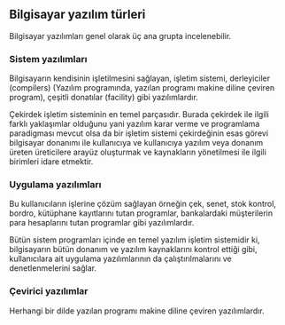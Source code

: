 ## Bilgisayar yazılım türleri​

Bilgisayar yazılımları genel olarak üç ana grupta incelenebilir.​

### Sistem yazılımları​

Bilgisayarın kendisinin işletilmesini sağlayan, işletim sistemi, derleyiciler (compilers) (Yazılım programında, yazılan programı makine diline çeviren program), çeşitli donatılar (facility) gibi yazılımlardır.​

Çekirdek işletim sisteminin en temel parçasıdır. Burada çekirdek ile ilgili farklı yaklaşımlar olduğunu yani yazılım karar verme ve programlama paradigması mevcut olsa da bir işletim sistemi çekirdeğinin esas görevi bilgisayar donanımı ile kullanıcıya ve kullanıcıya yazılım veya donanım üreten üreticilere arayüz oluşturmak ve kaynakların yönetilmesi ile ilgili birimleri idare etmektir.​
​
### Uygulama yazılımları​
Bu kullanıcıların işlerine çözüm sağlayan örneğin çek, senet, stok kontrol, bordro, kütüphane kayıtlarını tutan programlar, bankalardaki müşterilerin para hesaplarını tutan programlar gibi yazılımlardır.​

Bütün sistem programları içinde en temel yazılım işletim sistemidir ki, bilgisayarın bütün donanım ve yazılım kaynaklarını kontrol ettiği gibi, kullanıcılara ait uygulama yazılımlarının da çalıştırılmalarını ve denetlenmelerini sağlar.​
​
### Çevirici yazılımlar​
Herhangi bir dilde yazılan programı makine diline çeviren yazılımlardır.​
